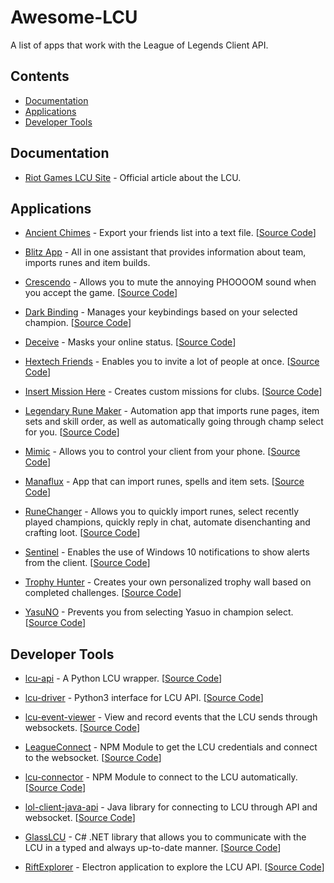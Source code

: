 # Awesome-LCU

A list of apps that work with the League of Legends Client API.


## Contents

* [Documentation](#documentation)
* [Applications](#applications)
* [Developer Tools](#developer-tools)

## Documentation

* [Riot Games LCU Site](https://developer.riotgames.com/league-client-apis.html) - Official article about the LCU.

## Applications

* [Ancient Chimes](https://github.com/ulgg/ancient-chimes) - Export your friends list into a text file. [[Source Code](https://github.com/ulgg/ancient-chimes)]

* [Blitz App](https://blitz.gg/) - All in one assistant that provides information about team, imports runes and item builds.

* [Crescendo](https://github.com/molenzwiebel/crescendo) - Allows you to mute the annoying PHOOOOM sound when you accept the game. [[Source Code](https://github.com/molenzwiebel/crescendo)]

* [Dark Binding](https://github.com/s-coimbra21/dark-binding-gui) - Manages your keybindings based on your selected champion. [[Source Code](https://github.com/s-coimbra21/dark-binding-gui)]

* [Deceive](https://github.com/molenzwiebel/Deceive) - Masks your online status. [[Source Code](https://github.com/molenzwiebel/Deceive)]

* [Hextech Friends](https://hextechfriends.github.io/) - Enables you to invite a lot of people at once. [[Source Code](https://github.com/Soundofdarkness/HextechFriends)]

* [Insert Mission Here](https://github.com/Earleking/2018-Riot-API-Challenge) - Creates custom missions for clubs. [[Source Code](https://github.com/Earleking/2018-Riot-API-Challenge)]

* [Legendary Rune Maker](https://github.com/pipe01/legendary-rune-maker) - Automation app that imports rune pages, item sets and skill order, as well as automatically going through champ select for you. [[Source Code](https://github.com/pipe01/legendary-rune-maker)]

* [Mimic](http://mimic.molenzwiebel.xyz/) - Allows you to control your client from your phone. [[Source Code](https://github.com/molenzwiebel/mimic)]

* [Manaflux](https://ryzzzen.github.io/manaflux/) - App that can import runes, spells and item sets. [[Source Code](https://github.com/Ryzzzen/manaflux)]

* [RuneChanger](https://github.com/stirante/RuneChanger) - Allows you to quickly import runes, select recently played champions, quickly reply in chat, automate disenchanting and crafting loot. [[Source Code](https://github.com/stirante/RuneChanger)]

* [Sentinel](https://github.com/molenzwiebel/Sentinel) - Enables the use of Windows 10 notifications to show alerts from the client. [[Source Code](https://github.com/molenzwiebel/Sentinel)]

* [Trophy Hunter](https://github.com/TiFu/riot-api-challenge-2018) - Creates your own personalized trophy wall based on completed challenges. [[Source Code](https://github.com/TiFu/riot-api-challenge-2018)]

* [YasuNO](https://github.com/pseudonym117/YasuNO) - Prevents you from selecting Yasuo in champion select. [[Source Code](https://github.com/pseudonym117/YasuNO)]

## Developer Tools

* [lcu-api](https://github.com/jjmaldonis/lcu-api) - A Python LCU wrapper. [[Source Code](https://github.com/jjmaldonis/lcu-api)]

* [lcu-driver](https://github.com/sousa-andre/lcu-driver) - Python3 interface for LCU API. [[Source Code](https://github.com/sousa-andre/lcu-driver)]

* [lcu-event-viewer](https://github.com/pipe01/lcu-event-viewer) - View and record events that the LCU sends through websockets. [[Source Code](https://github.com/pipe01/lcu-event-viewer)]

* [LeagueConnect](https://github.com/supergrecko/league-connect) - NPM Module to get the LCU credentials and connect to the websocket. [[Source Code](https://github.com/supergrecko/league-connect)]

* [lcu-connector](https://github.com/Pupix/lcu-connector) - NPM Module to connect to the LCU automatically. [[Source Code](https://github.com/Pupix/lcu-connector)]

* [lol-client-java-api](https://github.com/stirante/lol-client-java-api) - Java library for connecting to LCU through API and websocket. [[Source Code](https://github.com/stirante/lol-client-java-api)]

* [GlassLCU](https://github.com/pipe01/GlassLCU) - C# .NET library that allows you to communicate with the LCU in a typed and always up-to-date manner. [[Source Code](https://github.com/pipe01/GlassLCU)]

* [RiftExplorer](https://github.com/Pupix/rift-explorer) - Electron application to explore the LCU API. [[Source Code](https://github.com/Pupix/rift-explorer)]
